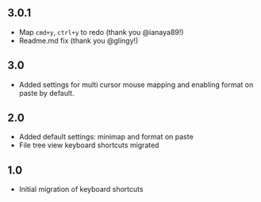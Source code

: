 ## 3.0.1
- Map `cmd+y`, `ctrl+y` to redo (thank you @ianaya89!)
- Readme.md fix (thank you @glingy!)

## 3.0
- Added settings for multi cursor mouse mapping and enabling format on paste by default. 

## 2.0
- Added default settings: minimap and format on paste
- File tree view keyboard shortcuts migrated

## 1.0
- Initial migration of keyboard shortcuts